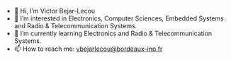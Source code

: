 - 👋 Hi, I’m Victor Bejar-Lecou
- 👀 I’m interested in Electronics, Computer Sciences, Embedded Systems and Radio & Telecommunication Systems.
- 🌱 I’m currently learning Electronics and Radio & Telecommunication Systems.
- 📫 How to reach me: vbejarlecou@bordeaux-inp.fr
